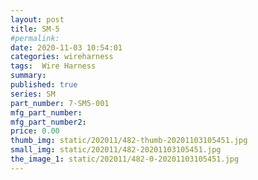 ```yaml
---
layout: post
title: SM-5
#permalink: 
date: 2020-11-03 10:54:01
categories: wireharness
tags:  Wire Harness
summary: 
published: true 
series: SM
part_number: 7-SM5-001
mfg_part_number: 
mfg_part_number2: 
price: 0.00
thumb_img: static/202011/482-thumb-20201103105451.jpg
small_img: static/202011/482-20201103105451.jpg
the_image_1: static/202011/482-0-20201103105451.jpg
---
```



